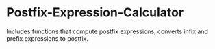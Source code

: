# Postfix-Expression-Calculator
Includes functions that compute postfix expressions, converts infix and prefix expressions to postfix.
